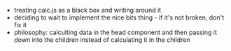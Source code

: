 - treating calc.js as a black box and writing around it
- deciding to wait to implement the nice bits thing - if it's not broken, don't fix it
- philosophy: calculting data in the head component and then passing it down into the children instead of calculating it in the children

